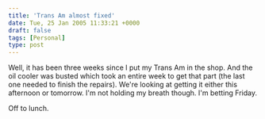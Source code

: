```yaml
---
title: 'Trans Am almost fixed'
date: Tue, 25 Jan 2005 11:33:21 +0000
draft: false
tags: [Personal]
type: post
---
```


Well, it has been three weeks since I put my Trans Am in the shop. And the oil cooler was busted which took an entire week to get that part (the last one needed to finish the repairs). We're looking at getting it either this afternoon or tomorrow. I'm not holding my breath though. I'm betting Friday.

Off to lunch.